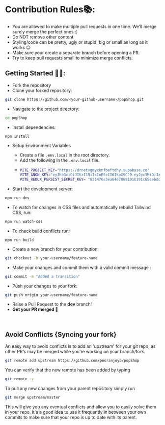 # Contribution Rules📚:

- You are allowed to make multiple pull requests in one time. We'll merge surely merge the perfect ones :)
- Do NOT remove other content.
- Styling/code can be pretty, ugly or stupid, big or small as long as it works 😉
- Make sure your create a separate branch before opening a PR.
- Try to keep pull requests small to minimize merge conflicts.

## Getting Started 🤩🤗:

- Fork the repository
- Clone your forked repository:

```bash
git clone https://github.com/<your-github-username>/popShop.git
```

- Navigate to the project directory:

```bash
cd popShop
```

- Install dependencies:

```bash
npm install
```

- Setup Environment Variables
  - Create a file `.env.local` in the root directory.
  - Add the following in the `.env.local` file.
  - ```bash
    VITE_PROJECT_KEY="https://drnetvgmyxknfbeftdhy.supabase.co"
    VITE_ANON_KEY="eyJhbGciOiJIUzI1NiIsInR5cCI6IkpXVCJ9.eyJpc3MiOiJzdXBhYmFzZSIsInJlZiI6ImRybmV0dmdteXhrbmZiZWZ0ZGh5Iiwicm9sZSI6ImFub24iLCJpYXQiOjE3MTAwOTM5OTcsImV4cCI6MjAyNTY2OTk5N30.5oi3T2rvQLdc5hBB-dY_EYEHlQ4VlVWplAGHQn_bir4"
    VITE_REDUX_PERSIST_SECRET_KEY= "831476e3ea64e7868101b191c65eebddbe123408"
    ```

- Start the development server:

```bash
npm run dev
```

- To watch for changes in CSS files and automatically rebuild Tailwind CSS, run:
  
```bash
npm run watch-css
```

- To check build conflicts run:
  
```
npm run build
```

- Create a new branch for your contribution:

```bash
git checkout -b your-username/feature-name
```

- Make your changes and commit them with a valid commit message :

```bash
git commit -m "Added a transition"
```

- Push your changes to your fork:

```bash
git push origin your-username/feature-name
```

- Raise a Pull Request to the **dev** branch!
- **Get your PR merged 🚀**

<br>

## Avoid Conflicts {Syncing your fork}

An easy way to avoid conflicts is to add an 'upstream' for your git repo, as other PR's may be merged while you're working on your branch/fork.

```bash
git remote add upstream https://github.com/pooranjoyb/popShop
```

You can verify that the new remote has been added by typing

```bash
git remote -v
```

To pull any new changes from your parent repository simply run

```bash
git merge upstream/master
```

This will give you any eventual conflicts and allow you to easily solve them in your repo. It's a good idea to use it frequently in between your own commits to make sure that your repo is up to date with its parent.
